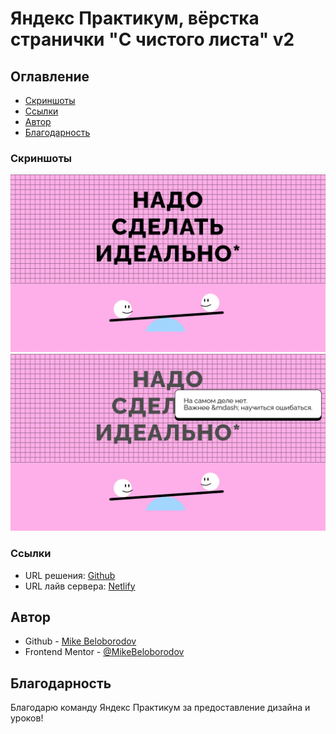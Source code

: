 
# Яндекс Практикум, вёрстка странички "С чистого листа" v2

## Оглавление

- [Скриншоты](#скриншоты)
- [Ссылки](#ссылки)
- [Автор](#автор)
- [Благодарность](#благодарность)

### Скриншоты

![](./screenshot_normal.png)
![](./screenshot_hover.png)

### Ссылки

- URL решения: [Github](https://github.com/MikeBeloborodov/nado_sdelat_idelano)
- URL лайв сервера: [Netlify](https://hilarious-cat-b2586e.netlify.app/)

## Автор

- Github - [Mike Beloborodov](https://github.com/MikeBeloborodov)
- Frontend Mentor - [@MikeBeloborodov](https://www.frontendmentor.io/profile/MikeBeloborodov)

## Благодарность

Благодарю команду Яндекс Практикум за предоставление дизайна и уроков!